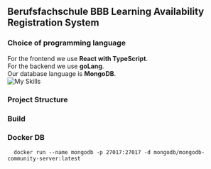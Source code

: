 ## Berufsfachschule BBB Learning Availability Registration System

### Choice of programming language
For the frontend we use **React with TypeScript**.  
For the backend we use **goLang**.  
Our database language is **MongoDB**.  
![My Skills](https://skillicons.dev/icons?i=react,typescript,go,mongodb&theme=light)

### Project Structure

### Build

### Docker DB
```shell
  docker run --name mongodb -p 27017:27017 -d mongodb/mongodb-community-server:latest
```
